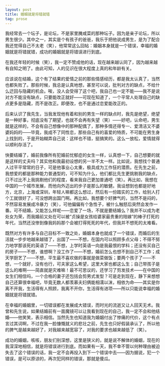 ```yaml
---
layout: post
title: 婚姻就是将错就错
tag: prose
---
```


我经常去一个坛子，是论坛，不是家里腌咸菜的那种坛子。因为是亲子论坛，所以男生很少。其中之一，其实是个有孩子的爸爸，我乐于把他说成男生，是为了配合我还觉得自己不太老（笑），他常常这么回帖：婚姻本身就是一个错误，幸福的婚姻就是将错就错，成功的婚姻就是将错误进行到底。

在我还年轻的时候（笑），我一定不赞成他的话，现在越来越认同了，因为越来越有自知之明了。由此可知，人的见识在很大程度上真的和年龄有关。

应该说在结婚，这个有了结果的爱情之前的那些情感经历，都是我太认真了，当然也都失败了。那些时候，我总是认真地想，甚至可以说，批判对方的缺点，不给什么迂回与隐藏的机会。唉，没人会受得了这个吧，我自己也一定不能――我不是说对方不能没有缺点，只要能改正就好――可现在知道了，一个平常人处理自己的缺点更多是隐藏，而不是改正。即便改，也不是通过恋爱能改正的。

后来认识了我先生，当我发现他有着和别的男生一样的缺点时，我先是绝望，绝望是一种好事，彻底没有了期望，也就不会再有失望（笑）――好吧，认命吧，男生就是这样的，不会有自己想像中的那种配偶了，那种多情还得专一、爱清洁又不婆婆妈妈的――毕竟，我成不了同性恋，那些自己有的喜爱的特质，不可能在男生身上找到的，于是开始糊弄自己说：这样也不错，挺搞笑的。这么一放松，爱情就得以顺利存活了。

快要结婚了，婚前我像所有犯婚前忧郁症的女生一样，认真想一下，自己想要的就是这样的丈夫吗？其实他和我最初设想的另一半不太一样。比如说，我想找个普通人过平平常常的日子，可是他事业心太重，极具成为工作狂的潜质。在先生之前，我想爱的都是那种能力普通型的，可不知为什么，他们都比先生更挑剔我的缺点，只不过比不上我挑剔他们的程度，看来我自己更加普通吧（笑）。再比如，我想在中国的一个城市发展，而他向外迈出的步子是那么的敏健。我设想到也都是好地方，北京，上海或深圳，年轻人嘛都这么想过，然后有一份踏实的工作，给别人打个工就很好了，可没想跨出国门啊。再比如，我想要个好脾气的，当然不是闷的，不然容易发展成冷暴力（笑），可他偏偏有个急性子，被什么触怒后突然会发作一番。可不结婚，又能怎么样呢――恋爱了一场，不就是要结婚么？我并不以成为老处女为荣，而我婚前又处在可以被“贞操是女孩给婆家最贵重的陪嫁”的棒子打死的年代，当然还没惨到像我妈妈那个会被打得死死的年代，但我并不想死的太难看。

既然对方有许多与自己目标不一致之处，婚姻本身也就成了一个错误，而婚后的生活就一步步地越来越错了，出国了――不想，在国内可以照顾多点父母；不得不努力地学那该死的英语了――不想，上学时英语一向是我最恨的学科；还没有买自己的房子――不想，谁想啊？没工作了――不想，婚前怎么也想不到自己不工作；成天学厨艺了――不想，平生最不喜欢做的事就是做菜做饭；要两个孩子了――不想，一个就好，没有也行，可夫家这么希望，这里大家也都这么生；自己带孩子是这么的难啊――简直就是灾难嘛！最不可思议的，还学习了剪发技术――在中国的女生们相信吗，一个合格的妻子还包括会剪男式发型？可是走到现在，静下来想想自己还算很幸福吧，毕竟无数人都羡慕夫妇俩能相濡以沫，相依为命――其实是你离不开我，生活得有人照顾，我离不开你，生活得有进项――所以只能说幸福的婚姻就是将错就错。

在幸福的婚姻里，一切错误都在发展成大错误，而时光的流逝又让人回天无术。我曾和先生说，如果结婚前有一面魔镜可以让我看到现在的自己，我一定不会和他结婚――他笑笑，表示相信。当然先生也知道我为婚姻付出了惨痛的代价，这个有点言过其词啊，不过在我一脸慷慨就义的悲壮之前，先生也只好假装承认了，所以他的脾气是越来越好了，对我越来越宽容了，对我的要求也越来越低了（笑）。

成功的婚姻，咳咳，朋友们别深想，这里是狭义的，就是说不解体的婚姻，现在的我深深地相信，就是将错误进行到底。而如果有一天，我不幸不管以何种理由被迫失去了这个错误的话，我一定不会再投入到下一个错误中去――因为据说，犯一个错误，是可以原谅的，再次犯同样的错误，那就是傻瓜。
